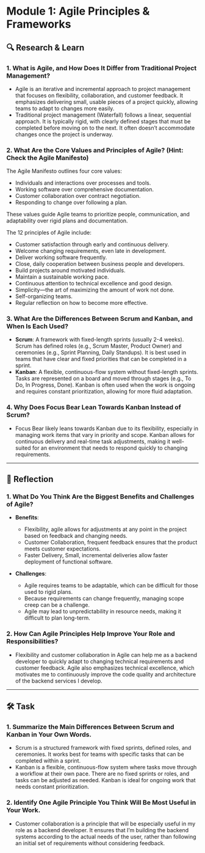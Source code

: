# Module 1: Agile Principles & Frameworks

## 🔍 Research & Learn

### 1. What is Agile, and How Does It Differ from Traditional Project Management?
- Agile is an iterative and incremental approach to project management that focuses on flexibility, collaboration, and customer feedback. It emphasizes delivering small, usable pieces of a project quickly, allowing teams to adapt to changes more easily.
- Traditional project management (Waterfall) follows a linear, sequential approach. It is typically rigid, with clearly defined stages that must be completed before moving on to the next. It often doesn’t accommodate changes once the project is underway.

### 2. What Are the Core Values and Principles of Agile? (Hint: Check the Agile Manifesto)
The Agile Manifesto outlines four core values:
- Individuals and interactions over processes and tools.
- Working software over comprehensive documentation.
- Customer collaboration over contract negotiation.
- Responding to change over following a plan.

These values guide Agile teams to prioritize people, communication, and adaptability over rigid plans and documentation.

The 12 principles of Agile include:
- Customer satisfaction through early and continuous delivery.
- Welcome changing requirements, even late in development.
- Deliver working software frequently.
- Close, daily cooperation between business people and developers.
- Build projects around motivated individuals.
- Maintain a sustainable working pace.
- Continuous attention to technical excellence and good design.
- Simplicity—the art of maximizing the amount of work not done.
- Self-organizing teams.
- Regular reflection on how to become more effective.

### 3. What Are the Differences Between Scrum and Kanban, and When Is Each Used?
- **Scrum**: A framework with fixed-length sprints (usually 2-4 weeks). Scrum has defined roles (e.g., Scrum Master, Product Owner) and ceremonies (e.g., Sprint Planning, Daily Standups). It is best used in teams that have clear and fixed priorities that can be completed in a sprint.
- **Kanban**: A flexible, continuous-flow system without fixed-length sprints. Tasks are represented on a board and moved through stages (e.g., To Do, In Progress, Done). Kanban is often used when the work is ongoing and requires constant prioritization, allowing for more fluid adaptation.

### 4. Why Does Focus Bear Lean Towards Kanban Instead of Scrum?
- Focus Bear likely leans towards Kanban due to its flexibility, especially in managing work items that vary in priority and scope. Kanban allows for continuous delivery and real-time task adjustments, making it well-suited for an environment that needs to respond quickly to changing requirements.

---

## 📝 Reflection

### 1. What Do You Think Are the Biggest Benefits and Challenges of Agile?
- **Benefits**:
  - Flexibility, agile allows for adjustments at any point in the project based on feedback and changing needs.
  - Customer Collaboration, frequent feedback ensures that the product meets customer expectations.
  - Faster Delivery, Small, incremental deliveries allow faster deployment of functional software.

- **Challenges**:
  - Agile requires teams to be adaptable, which can be difficult for those used to rigid plans.
  - Because requirements can change frequently, managing scope creep can be a challenge.
  - Agile may lead to unpredictability in resource needs, making it difficult to plan long-term.

### 2. How Can Agile Principles Help Improve Your Role and Responsibilities?
- Flexibility and customer collaboration in Agile can help me as a backend developer to quickly adapt to changing technical requirements and customer feedback. Agile also emphasizes technical excellence, which motivates me to continuously improve the code quality and architecture of the backend services I develop.

---

## 🛠️ Task

### 1. Summarize the Main Differences Between Scrum and Kanban in Your Own Words.
- Scrum is a structured framework with fixed sprints, defined roles, and ceremonies. It works best for teams with specific tasks that can be completed within a sprint. 
- Kanban is a flexible, continuous-flow system where tasks move through a workflow at their own pace. There are no fixed sprints or roles, and tasks can be adjusted as needed. Kanban is ideal for ongoing work that needs constant prioritization.

### 2. Identify One Agile Principle You Think Will Be Most Useful in Your Work.
- Customer collaboration is a principle that will be especially useful in my role as a backend developer. It ensures that I’m building the backend systems according to the actual needs of the user, rather than following an initial set of requirements without considering feedback.
